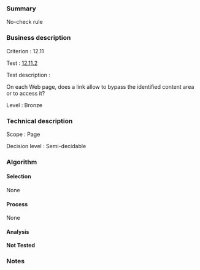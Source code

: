 ### Summary

No-check rule

### Business description

Criterion : 12.11

Test : [12.11.2](http://www.accessiweb.org/index.php/accessiweb-22-english-version.html#test-12-11-2)

Test description :

 On each Web page, does a link allow to bypass the identified content area or to access it? 

Level : Bronze 

### Technical description

Scope : Page

Decision level : Semi-decidable

### Algorithm

#### Selection

None

#### Process

None

#### Analysis

**Not Tested**

### Notes


